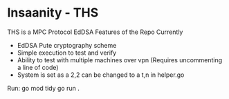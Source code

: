 # Insaanity - THS

THS is a MPC Protocol EdDSA
Features of the Repo Currently
- EdDSA Pute cryptography scheme
- Simple execution to test and verify
- Ability to test with multiple machines over vpn (Requires uncommenting a line of code)
- System is set as a 2,2 can be changed to a t,n in helper.go

Run:
go mod tidy
go run .

